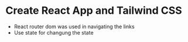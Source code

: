# Create React App and Tailwind CSS

* React router dom was used in navigating the links
* Use state for changung the state
